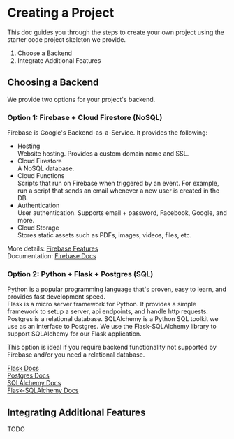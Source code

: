 # Creating a Project
This doc guides you through the steps to create your own project using the
starter code project skeleton we provide.
1. Choose a Backend
2. Integrate Additional Features
## Choosing a Backend
We provide two options for your project's backend.
### Option 1: Firebase + Cloud Firestore (NoSQL)
Firebase is Google's Backend-as-a-Service. It provides the following:
- Hosting  
    Website hosting. Provides a custom domain name and SSL.
- Cloud Firestore  
    A NoSQL database.
- Cloud Functions  
    Scripts that run on Firebase when triggered by an event. For example, run a 
    script that sends an email whenever a new user is created in the DB.
- Authentication  
    User authentication. Supports email + password, Facebook, Google, and more.
- Cloud Storage  
    Stores static assets such as PDFs, images, videos, files, etc.

More details: [Firebase Features](https://firebase.google.com/products/)  
Documentation: [Firebase Docs](https://firebase.google.com/docs/guides/)  

### Option 2: Python + Flask + Postgres (SQL)
Python is a popular programming language that's proven, easy to learn, and provides
fast development speed.  
Flask is a micro server framework for Python. It provides a simple framework to setup a
server, api endpoints, and handle http requests.  
Postgres is a relational database. SQLAlchemy is a Python SQL toolkit we use as an
interface to Postgres. We use the Flask-SQLAlchemy library to support SQLAlchemy for
our Flask application.

This option is ideal if you require backend functionality not supported by Firebase
and/or you need a relational database.  

[Flask Docs](http://flask.pocoo.org/docs/1.0/)  
[Postgres Docs](https://www.postgresql.org/docs/11/index.html)  
[SQLAlchemy Docs](https://docs.sqlalchemy.org/en/13/)  
[Flask-SQLAlchemy Docs](https://flask-sqlalchemy.palletsprojects.com/en/2.x/)  

## Integrating Additional Features
TODO
